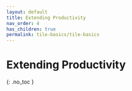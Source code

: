 ```yaml
---
layout: default
title: Extending Productivity
nav_order: 4
has_children: true
permalink: tile-basics/tile-basics
---
```


# Extending Productivity
{: .no_toc }
